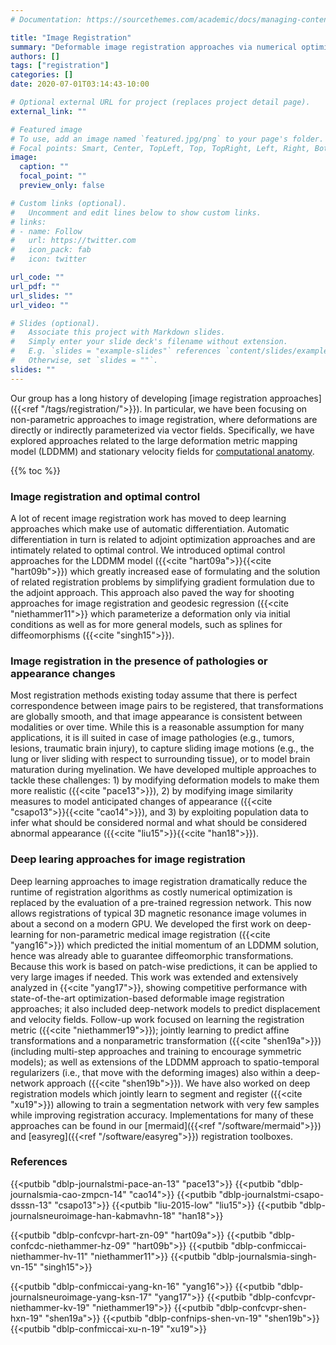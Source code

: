 ```yaml
---
# Documentation: https://sourcethemes.com/academic/docs/managing-content/

title: "Image Registration"
summary: "Deformable image registration approaches via numerical optimization and deep learning."
authors: []
tags: ["registration"]
categories: []
date: 2020-07-01T03:14:43-10:00

# Optional external URL for project (replaces project detail page).
external_link: ""

# Featured image
# To use, add an image named `featured.jpg/png` to your page's folder.
# Focal points: Smart, Center, TopLeft, Top, TopRight, Left, Right, BottomLeft, Bottom, BottomRight.
image:
  caption: ""
  focal_point: ""
  preview_only: false

# Custom links (optional).
#   Uncomment and edit lines below to show custom links.
# links:
# - name: Follow
#   url: https://twitter.com
#   icon_pack: fab
#   icon: twitter

url_code: ""
url_pdf: ""
url_slides: ""
url_video: ""

# Slides (optional).
#   Associate this project with Markdown slides.
#   Simply enter your slide deck's filename without extension.
#   E.g. `slides = "example-slides"` references `content/slides/example-slides.md`.
#   Otherwise, set `slides = ""`.
slides: ""
---
```


Our group has a long history of developing [image registration approaches]({{<ref "/tags/registration/">}}). In particular, we have been focusing on non-parametric approaches to image registration, where deformations are directly or indirectly parameterized via vector fields. Specifically, we have explored approaches related to the large deformation metric mapping model (LDDMM) and stationary velocity fields for [computational anatomy](https://en.wikipedia.org/wiki/Computational_anatomy).

{{% toc %}}

### Image registration and optimal control

A lot of recent image registration work has moved to deep learning approaches which make use of automatic differentiation. Automatic differentiation in turn is related to adjoint optimization approaches and are intimately related to optimal control. We introduced optimal control approaches for the LDDMM model ({{<cite "hart09a">}}{{<cite "hart09b">}}) which greatly increased ease of formulating and the solution of related registration problems by simplifying gradient formulation due to the adjoint approach. This approach also paved the way for shooting approaches for image registration and geodesic regression ({{<cite "niethammer11">}} which parameterize a deformation only via initial conditions as well as for more general models, such as splines for diffeomorphisms ({{<cite "singh15">}}).

### Image registration in the presence of pathologies or appearance changes

Most registration methods existing today assume that there is perfect correspondence between image pairs to be registered, that transformations are globally smooth, and that image appearance is consistent between modalities or over time. While this is a reasonable assumption for many applications, it is ill suited in case of image pathologies (e.g., tumors, lesions, traumatic brain injury), to capture sliding image motions (e.g., the lung or liver sliding with respect to surrounding tissue), or to model brain maturation during myelination. We have developed multiple approaches to tackle these challenges: 1) by modifying deformation models to make them more realistic ({{<cite "pace13">}}), 2) by modifying image similarity measures to model anticipated changes of appearance ({{<cite "csapo13">}}{{<cite "cao14">}}), and 3) by exploiting population data to infer what should be considered normal and what should be considered abnormal appearance ({{<cite "liu15">}}{{<cite "han18">}}).

### Deep learing approaches for image registration

Deep learning approaches to image registration dramatically reduce the runtime of registration algorithms as costly numerical optimization is replaced by the evaluation of a pre-trained regression network. This now allows registrations of typical 3D magnetic resonance image volumes in about a second on a modern GPU. We developed the first work on deep-learning for non-parametric medical image registration ({{<cite "yang16">}}) which predicted the initial momentum of an LDDMM solution, hence was already able to guarantee diffeomorphic transformations. Because this work is based on patch-wise predictions, it can be applied to very large images if needed. This work was extended and extensively analyzed in {{<cite "yang17">}}, showing competitive performance with state-of-the-art optimization-based deformable image registration approaches; it also included deep-network models to predict displacement and velocity fields. Follow-up work focused on learning the registration metric ({{<cite "niethammer19">}}); jointly learning to predict affine transformations and a nonparametric transformation ({{<cite "shen19a">}}) (including multi-step approaches and training to encourage symmetric models); as well as extensions of the LDDMM approach to spatio-temporal regularizers (i.e., that move with the deforming images) also within a deep-network approach ({{<cite "shen19b">}}). We have also worked on deep registration models which jointly learn to segment and register ({{<cite "xu19">}}) allowing to train a segmentation network with very few samples while improving registration accuracy. Implementations for many of these approaches can be found in our [mermaid]({{<ref "/software/mermaid">}}) and [easyreg]({{<ref "/software/easyreg">}}) registration toolboxes.


### References

{{<putbib "dblp-journalstmi-pace-an-13" "pace13">}}
{{<putbib "dblp-journalsmia-cao-zmpcn-14" "cao14">}}
{{<putbib "dblp-journalstmi-csapo-dsssn-13" "csapo13">}}
{{<putbib "liu-2015-low" "liu15">}}
{{<putbib "dblp-journalsneuroimage-han-kabmavhn-18" "han18">}}

{{<putbib "dblp-confcvpr-hart-zn-09" "hart09a">}}
{{<putbib "dblp-confcdc-niethammer-hz-09" "hart09b">}}
{{<putbib "dblp-confmiccai-niethammer-hv-11" "niethammer11">}}
{{<putbib "dblp-journalsmia-singh-vn-15" "singh15">}}

{{<putbib "dblp-confmiccai-yang-kn-16" "yang16">}}
{{<putbib "dblp-journalsneuroimage-yang-ksn-17" "yang17">}}
{{<putbib "dblp-confcvpr-niethammer-kv-19" "niethammer19">}}
{{<putbib "dblp-confcvpr-shen-hxn-19" "shen19a">}}
{{<putbib "dblp-confnips-shen-vn-19" "shen19b">}}
{{<putbib "dblp-confmiccai-xu-n-19" "xu19">}}